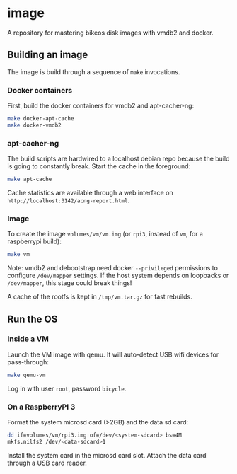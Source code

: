 # image

A repository for mastering bikeos disk images with vmdb2 and docker.

## Building an image

The image is build through a sequence of `make` invocations.

### Docker containers

First, build the docker containers for vmdb2 and apt-cacher-ng:

```sh
make docker-apt-cache
make docker-vmdb2
```

### apt-cacher-ng

The build scripts are hardwired to a localhost debian repo because the build is going to constantly break. Start the cache in the foreground:

```sh
make apt-cache
```

Cache statistics are available through a web interface on `http://localhost:3142/acng-report.html`.

### Image

To create the image `volumes/vm/vm.img` (or `rpi3`, instead of `vm`, for a raspberrypi build):

```sh
make vm
```

Note: vmdb2 and debootstrap need docker `--privileged` permissions to configure `/dev/mapper` settings. If the host system depends on loopbacks or `/dev/mapper`, this stage could break things!

A cache of the rootfs is kept in `/tmp/vm.tar.gz` for fast rebuilds.

## Run the OS

### Inside a VM

Launch the VM image with qemu. It will auto-detect USB wifi devices for pass-through:

```sh
make qemu-vm
```

Log in with user `root`, password `bicycle`.

### On a RaspberryPI 3

Format the system microsd card (>2GB) and the data sd card:

```sh
dd if=volumes/vm/rpi3.img of=/dev/<system-sdcard> bs=4M
mkfs.nilfs2 /dev/<data-sdcard>1
```

Install the system card in the microsd card slot. Attach the data card through a USB card reader.
